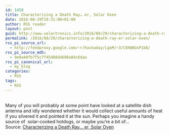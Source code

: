 ```yaml
---
id: 1458
title: Characterizing a Death Ray… er, Solar Oven
date: 2016-08-29T19:31:00+01:00
author: RSS reader
layout: post
guid: http://www.uelectronics.info/2016/08/29/characterizing-a-death-ray-er-solar-oven/
permalink: /2016/08/29/characterizing-a-death-ray-er-solar-oven/
rss_pi_source_url:
  - http://feedproxy.google.com/~r/hackaday/LgoM/~3/C8XW8UxP1b8/
rss_pi_source_md5:
  - 9e0a48fb7f5c7f45488d4680a84c6daa
rss_pi_canonical_url:
  - my_blog
categories:
  - RSS
tags:
  - RSS
---
```

&#013;  
Many of you will probably at some point have looked at a satellite dish antenna and idly wondered whether it would collect useful amounts of heat if you silvered it and pointed it at the sun. Perhaps you imagine a handy source of  solar-cooked hotdogs, or maybe you’re a bit of…&#013;  
Source: <a href="http://feedproxy.google.com/~r/hackaday/LgoM/~3/C8XW8UxP1b8/" target="_blank">Characterizing a Death Ray… er, Solar Oven</a>